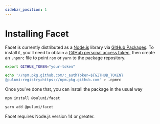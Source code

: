 ```yaml
---
sidebar_position: 1
---
```


# Installing Facet

Facet is currently distributed as a [Node.js](https://nodejs.org/en/) library via [GitHub Packages](https://github.com/pulumi/facet/packages/952516). To install it, you'll need to obtain a [GitHub personal access token](https://docs.github.com/en/github/authenticating-to-github/keeping-your-account-and-data-secure/creating-a-personal-access-token), then create an `.npmrc` file to point `npm` or `yarn` to the package repository.

```bash
export GITHUB_TOKEN="your-token"
```

```bash
echo '//npm.pkg.github.com/:_authToken=${GITHUB_TOKEN}
@pulumi:registry=https://npm.pkg.github.com' > .npmrc
```

Once you've done that, you can install the package in the usual way

```bash
npm install @pulumi/facet
```

```bash
yarn add @pulumi/facet
```

Facet requires Node.js version 14 or greater.
